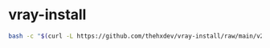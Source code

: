 # vray-install

```bash
bash -c "$(curl -L https://github.com/thehxdev/vray-install/raw/main/v2ray.sh)"
```
